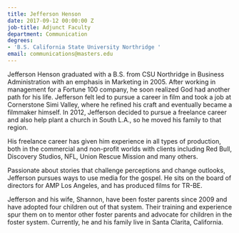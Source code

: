 ```yaml
---
title: Jefferson Henson
date: 2017-09-12 00:00:00 Z
job-title: Adjunct Faculty
department: Communication
degrees:
- 'B.S. California State University Northridge '
email: communications@masters.edu
---
```


Jefferson Henson graduated with a B.S. from CSU Northridge in Business Administration with an emphasis in Marketing in 2005. After working in management for a Fortune 100 company, he soon realized God had another path for his life. Jefferson felt led to pursue a career in film and took a job at Cornerstone Simi Valley, where he refined his craft and eventually became a filmmaker himself. In 2012, Jefferson decided to pursue a freelance career and also help plant a church in South L.A., so he moved his family to that region.

His freelance career has given him experience in all types of production, both in the commercial and non-profit worlds with clients including Red Bull, Discovery Studios, NFL, Union Rescue Mission and many others.

Passionate about stories that challenge perceptions and change outlooks, Jefferson pursues ways to use media for the gospel. He sits on the board of directors for AMP Los Angeles, and has produced films for TR-BE.

Jefferson and his wife, Shannon, have been foster parents since 2009 and have adopted four children out of that system. Their training and experience spur them on to mentor other foster parents and advocate for children in the foster system. Currently, he and his family live in Santa Clarita, California.